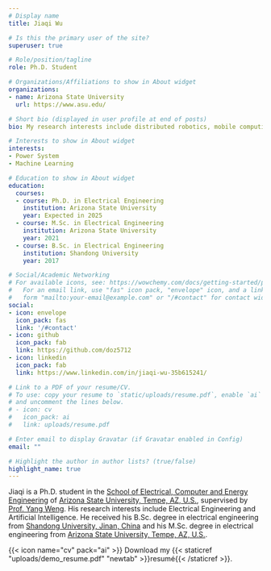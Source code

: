 ```yaml
---
# Display name
title: Jiaqi Wu

# Is this the primary user of the site?
superuser: true

# Role/position/tagline
role: Ph.D. Student

# Organizations/Affiliations to show in About widget
organizations:
- name: Arizona State University
  url: https://www.asu.edu/

# Short bio (displayed in user profile at end of posts)
bio: My research interests include distributed robotics, mobile computing and programmable matter.

# Interests to show in About widget
interests: 
- Power System
- Machine Learning

# Education to show in About widget
education:
  courses:
  - course: Ph.D. in Electrical Engineering
    institution: Arizona State University
    year: Expected in 2025
  - course: M.Sc. in Electrical Engineering
    institution: Arizona State University
    year: 2021
  - course: B.Sc. in Electrical Engineering
    institution: Shandong University
    year: 2017

# Social/Academic Networking
# For available icons, see: https://wowchemy.com/docs/getting-started/page-builder/#icons
#   For an email link, use "fas" icon pack, "envelope" icon, and a link in the
#   form "mailto:your-email@example.com" or "/#contact" for contact widget.
social:
- icon: envelope
  icon_pack: fas
  link: '/#contact'
- icon: github
  icon_pack: fab
  link: https://github.com/doz5712
- icon: linkedin
  icon_pack: fab
  link: https://www.linkedin.com/in/jiaqi-wu-35b615241/

# Link to a PDF of your resume/CV.
# To use: copy your resume to `static/uploads/resume.pdf`, enable `ai` icons in `params.toml`, 
# and uncomment the lines below.
# - icon: cv
#   icon_pack: ai
#   link: uploads/resume.pdf

# Enter email to display Gravatar (if Gravatar enabled in Config)
email: ""

# Highlight the author in author lists? (true/false)
highlight_name: true
---
```


Jiaqi is a Ph.D. student in the [School of Electrical, Computer and Energy Engineering](https://ecee.engineering.asu.edu/) of [Arizona State University, Tempe, AZ, U.S.](https://www.asu.edu), supervised by [Prof. Yang Weng](https://www.public.asu.edu/~yweng2/). His research interests include Electrical Engineering and Artificial Intelligence. He received his B.Sc. degree in electrical engineering from [Shandong University, Jinan, China](https://en.sdu.edu.cn/) and his M.Sc. degree in electrical engineering from [Arizona State University, Tempe, AZ, U.S.](https://www.asu.edu).

{{< icon name="cv" pack="ai" >}} Download my {{< staticref "uploads/demo_resume.pdf" "newtab" >}}resumé{{< /staticref >}}.
